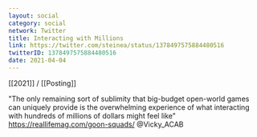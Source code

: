 ```yaml
---
layout: social
category: social
network: Twitter
title: Interacting with Millions
link: https://twitter.com/steinea/status/1378497575884480516
twitterID: 1378497575884480516
date: 2021-04-04
---
```


[[2021]] / [[Posting]]

"The only remaining sort of sublimity that big-budget open-world games can uniquely provide is the overwhelming experience of what interacting with hundreds of millions of dollars might feel like" <https://reallifemag.com/goon-squads/> @Vicky_ACAB
